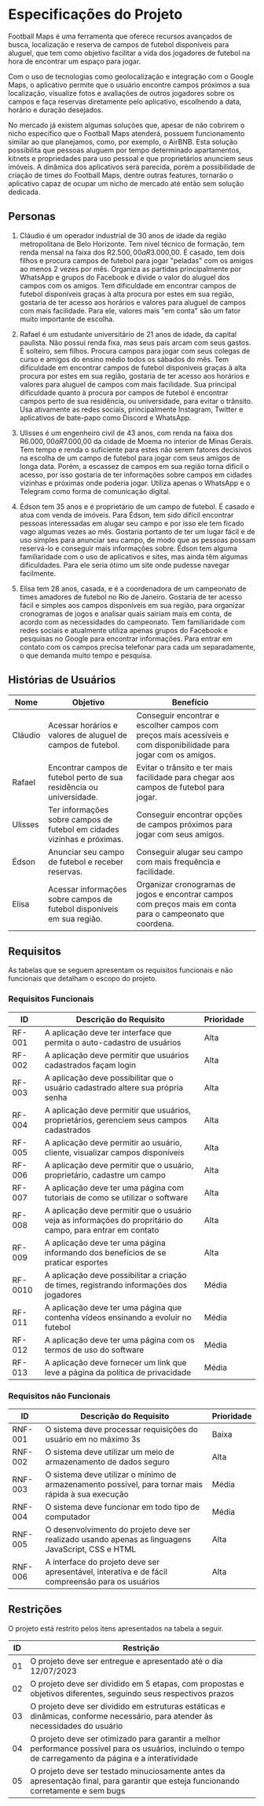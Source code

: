 # Especificações do Projeto

Football Maps é uma ferramenta que oferece recursos avançados de busca, localização e reserva de campos de futebol disponíveis para aluguel, que tem como objetivo facilitar a vida dos jogadores de futebol na hora de encontrar um espaço para jogar. 

Com o uso de tecnologias como geolocalização e integração com o Google Maps, o aplicativo permite que o usuário encontre campos próximos a sua localização, visualize fotos e avaliações de outros jogadores sobre os campos e faça reservas diretamente pelo aplicativo, escolhendo a data, horário e duração desejados.

No mercado já existem algumas soluções que, apesar de não cobrirem o nicho específico que o Football Maps atenderá, possuem funcionamento similar ao que planejamos,
como, por exemplo, o AirBNB. Esta solução possibilita que pessoas aluguem por tempo determinado apartamentos, kitnets e propriedades para uso pessoal e que proprietários anunciem seus imóveis. A dinâmica dos aplicativos será parecida, porém a possibilidade de criação de times do Football Maps, dentre outras features, tornarão o aplicativo capaz de ocupar um nicho de mercado até então sem solução dedicada.

## Personas
1. Cláudio é um operador industrial de 30 anos de idade da região metropolitana de Belo Horizonte. Tem nível técnico de formação, tem renda mensal na faixa dos R$2.500,00 a R$3.000,00. É casado, tem dois filhos e procura campos de futebol para jogar "peladas" com os
amigos ao menos 2 vezes por mês. Organiza as partidas principalmente por WhatsApp e grupos do Facebook e divide o valor do aluguel dos campos
com os amigos. Tem dificuldade em encontrar campos de futebol disponíveis graças à alta procura por estes em sua região, gostaria de ter acesso
aos horários e valores para aluguel de campos com mais facilidade. Para ele, valores mais "em conta" são um fator muito importante de escolha.

2. Rafael é um estudante universitário de 21 anos de idade, da capital paulista. Não possui renda fixa, mas seus pais arcam com seus gastos.
É solteiro, sem filhos. Procura campos para jogar com seus colegas de curso e amigos do ensino médio todos os sábados do mês. Tem dificuldade em 
encontrar campos de futebol disponíveis graças à alta procura por estes em sua região, gostaria de ter acesso aos horários e valores para aluguel 
de campos com mais facilidade. Sua principal dificuldade quanto à procura por campos de futebol é encontrar campos perto de sua residência,
ou universidade, para evitar o trânsito. Usa ativamente as redes sociais, principalmente Instagram, Twitter e aplicativos de bate-papo como Discord e WhatsApp.

3. Ulisses é um engenheiro civil de 43 anos, com renda na faixa dos R$6.000,00 à R$7.000,00 da cidade de Moema no interior de Minas Gerais.
Tem tempo e renda o suficiente para estes não serem fatores decisivos na escolha de um campo de futebol para jogar com seus amigos de longa data.
Porém, a escassez de campos em sua região torna difícil o acesso, por isso gostaria de ter informações sobre campos em cidades vizinhas e próximas onde poderia jogar. Utiliza apenas o WhatsApp e o Telegram como forma de comunicação digital.

4. Édson tem 35 anos e é proprietário de um campo de futebol. É casado e atua com venda de imóveis. Para Édson, tem sido difícil encontrar pessoas interessadas em alugar seu campo e por isso ele tem ficado vago algumas vezes ao mês. Gostaria portanto de ter um lugar fácil e de uso simples para anunciar seu campo, de modo que as pessoas possam reservá-lo e conseguir mais informações sobre. Édson tem alguma familiaridade com o uso de aplicativos e sites, mas ainda têm algumas dificuldades. Para ele seria ótimo um site onde pudesse navegar facilmente.

5. Elisa tem 28 anos, casada, e é a coordenadora de um campeonato de times amadores de futebol no Rio de Janeiro. Gostaria de ter acesso fácil e simples aos campos disponíveis em sua região, para organizar cronogramas de jogos e analisar quais sairiam mais em conta, de acordo com as necessidades do campeonato. Tem familiaridade com redes sociais e atualmente utiliza apenas grupos do Facebook e pesquisas no Google para encontrar informações. Para entrar em contato com os campos precisa telefonar para cada um separadamente, o que demanda muito tempo e pesquisa.

## Histórias de Usuários 

             
|Nome    | Objetivo  | Benefício | |
|------|-----------------------------------------|----| ----|
|Cláudio|  Acessar horários e valores de aluguel de campos de futebol. | Conseguir encontrar e escolher campos com preços mais acessíveis e com disponibilidade para jogar com os amigos.|      
|Rafael|   Encontrar campos de futebol perto de sua residência ou universidade. | Evitar o trânsito e ter mais facilidade para chegar aos campos de futebol para jogar.| 
|Ulisses|  Ter informações sobre campos de futebol em cidades vizinhas e próximas. |  Conseguir encontrar opções de campos próximos para jogar com seus amigos. | 
|Édson|  Anunciar seu campo de futebol e receber reservas.  |  Conseguir alugar seu campo com mais frequência e facilidade. | 
|Elisa|   Acessar informações sobre campos de futebol disponíveis em sua região. | Organizar cronogramas de jogos e encontrar campos com preços mais em conta para o     campeonato que coordena. | 


## Requisitos

As tabelas que se seguem apresentam os requisitos funcionais e não funcionais que detalham o escopo do projeto.

### Requisitos Funcionais

|ID    | Descrição do Requisito  | Prioridade | |
|------|-----------------------------------------|----| ----|
|RF-001| A aplicação deve ter interface que permita o auto-cadastro de usuários | Alta |  |
|RF-002| A aplicação deve permitir que usuários cadastrados façam login | Alta | |
|RF-003| A aplicação deve possibilitar que o usuário cadastrado altere sua própria senha | Alta |  |
|RF-004| A aplicação deve permitir que usuários, proprietários, gerenciem seus campos cadastrados | Alta | |
|RF-005| A aplicação deve permitir ao usuário, cliente, visualizar campos disponíveis | Alta | |
|RF-006| A aplicação deve permitir que o usuário, proprietário, cadastre um campo | Alta | |
|RF-007| A aplicação deve ter uma página com tutoriais de como se utilizar o software | Alta ||
|RF-008| A aplicação deve permitir que o usuário veja as informações do propritário do campo, para entrar em contato | Alta | |
|RF-009| A aplicação deve ter uma página informando dos benefícios de se praticar esportes| Alta | |
|RF-0010| A aplicação deve possibilitar a criação de times, registrando informações dos jogadores | Média | |
|RF-011| A aplicação deve ter uma página que contenha vídeos ensinando a evoluir no futebol | Média | |
|RF-012| A aplicação deve ter uma página com os termos de uso do software  | Média | |
|RF-013| A aplicação deve fornecer um link que leve a página da política de privacidade | Média | 


### Requisitos não Funcionais

|ID     | Descrição do Requisito  |Prioridade |
|-------|-------------------------|----|
|RNF-001| O sistema deve processar requisições do usuário em no máximo 3s |  Baixa | 
|RNF-002| O sistema deve utilizar um meio de armazenamento de dados seguro |  Alta | 
|RNF-003| O sistema deve utilizar o mínimo de armazenamento possível, para tornar mais rápida à sua execução | Média | 
|RNF-004| O sistema deve funcionar em todo tipo de computador |  Média | 
|RNF-005| O desenvolvimento do projeto deve ser realizado usando apenas as linguagens JavaScript, CSS e HTML | Alta |
|RNF-006| A interface do projeto deve ser apresentável, interativa e de fácil compreensão para os usuários |Alta |  



## Restrições

O projeto está restrito pelos itens apresentados na tabela a seguir.

|ID| Restrição                                             |
|--|-------------------------------------------------------|
|01| O projeto deve ser entregue e apresentado até o dia 12/07/2023 |
|02| O projeto deve ser dividido em 5 etapas, com propostas e objetivos diferentes, seguindo seus respectivos prazos |   
|03| O projeto deve ser dividido em estruturas estáticas e dinâmicas, conforme necessário, para atender às necessidades do usuário |       
|04| O projeto deve ser otimizado para garantir a melhor performance possível para os usuários, incluindo o tempo de carregamento da página e a interatividade |       
|05| O projeto deve ser testado minuciosamente antes da apresentação final, para garantir que esteja funcionando corretamente e sem bugs |       



